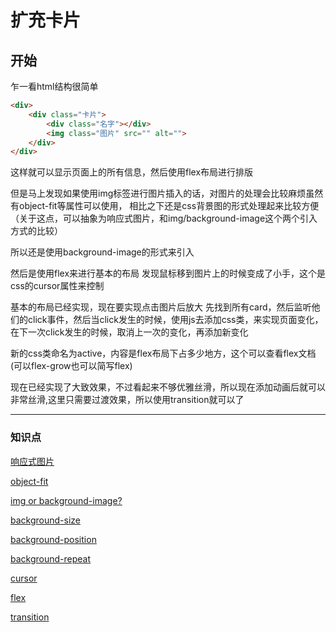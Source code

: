 # 扩充卡片
## 开始
乍一看html结构很简单
```html
<div>
    <div class="卡片">
        <div class="名字"></div>
        <img class="图片" src="" alt="">
    </div>
</div>
```
这样就可以显示页面上的所有信息，然后使用flex布局进行排版

但是马上发现如果使用img标签进行图片插入的话，对图片的处理会比较麻烦虽然有object-fit等属性可以使用，
相比之下还是css背景图的形式处理起来比较方便
（关于这点，可以抽象为响应式图片，和img/background-image这个两个引入方式的比较）

所以还是使用background-image的形式来引入

然后是使用flex来进行基本的布局
发现鼠标移到图片上的时候变成了小手，这个是css的cursor属性来控制

基本的布局已经实现，现在要实现点击图片后放大
先找到所有card，然后监听他们的click事件，然后当click发生的时候，使用js去添加css类，来实现页面变化，
在下一次click发生的时候，取消上一次的变化，再添加新变化

新的css类命名为active，内容是flex布局下占多少地方，这个可以查看flex文档(可以flex-grow也可以简写flex)

现在已经实现了大致效果，不过看起来不够优雅丝滑，所以现在添加动画后就可以非常丝滑,这里只需要过渡效果，所以使用transition就可以了







---
### 知识点
[响应式图片](https://developer.mozilla.org/zh-CN/docs/Learn/HTML/Multimedia_and_embedding/Responsive_images)

[object-fit](https://developer.mozilla.org/zh-CN/docs/Web/CSS/object-fit)

[img or background-image?](https://juejin.cn/post/6844904185612206088)

[background-size](https://developer.mozilla.org/zh-CN/docs/Web/CSS/background-size)

[background-position](https://developer.mozilla.org/zh-CN/docs/Web/CSS/background-position)

[background-repeat](https://developer.mozilla.org/zh-CN/docs/Web/CSS/background-repeat)

[cursor](https://developer.mozilla.org/zh-CN/docs/Web/CSS/cursor)

[flex](https://developer.mozilla.org/zh-CN/docs/Web/CSS/flex)

[transition](https://developer.mozilla.org/zh-CN/docs/Web/CSS/transition)
